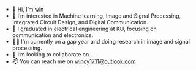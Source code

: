 - 👋 Hi, I’m win
- 👀 I’m interested in Machine learning, Image and Signal Processing, Integrated Circuit Design, and Digital Communication.
- 🌱 I graduated in electrical engineering at KU, focusing on communication and electronics.
- 🕺🏼  I'm currently on a gap year and doing research in image and signal processing.
- 💞️ I’m looking to collaborate on ...
- 📫 You can reach me on wincy1711@outlook.com

<!---
wincy1711/wincy1711 is a ✨ special ✨ repository because its `README.md` (this file) appears on your GitHub profile.
You can click the Preview link to take a look at your changes.
--->
